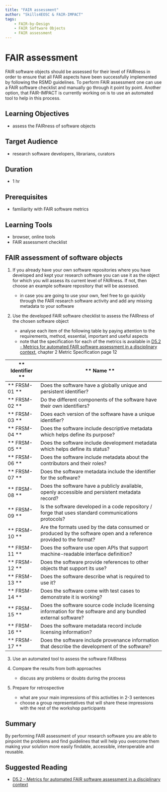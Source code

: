 ```yaml
---
title: "FAIR assessment"
author: "Skills4EOSC & FAIR-IMPACT"
tags: 
    - FAIR-by-Design
    - FAIR Software Objects
    - FAIR assessment
---
```


# FAIR assessment

FAIR software objects should be assessed for their level of FAIRness in order to ensure that all FAIR aspects have been successfully implemented by following the RSMD guidelines. To perform FAIR assessment one can use a FAIR software checklist and manually go through it point by point. Another option, that FAIR-IMPACT is currently working on is to use an automated tool to help in this process. 

## Learning Objectives

- assess the FAIRness of software objects

## Target Audience

- research software developers, librarians, curators

## Duration

- 1 hr

## Prerequisites

- familiarity with FAIR software metrics

## Learning Tools

- browser, online tools
- FAIR assessment checklist

## FAIR assessment of software objects

1. If you already have your own software repositories where you have developed and kept your research software you can use it as the object for which you will assess its current level of FAIRness. If not, then choose an example software repository that will be assessed. 
    - in case you are going to use your own, feel free to go quickly through the FAIR research software activity and add any missing metadata to your software

2. Use the developed FAIR software checklist to assess the FAIRness of the chosen software object
    - analyse each item of the following table by paying attention to the requirements, method, essential, important and useful aspects
    - note that the specification for each of the metrics is available in [D5.2 - Metrics for automated FAIR software assessment in a disciplinary context](https://zenodo.org/records/10047401), chapter 2 Metric Specification page 12

| ** Identifier ** | ** Name ** |
|---|---|
| ** FRSM-01 ** | Does the software have a globally unique and persistent identifier? |
| ** FRSM-02 ** | Do the different components of the software have their own identifiers? |
| ** FRSM-03 ** | Does each version of the software have a unique identifier? |
| ** FRSM-04 ** | Does the software include descriptive metadata which helps define its purpose? |
| ** FRSM-05 ** | Does the software include development metadata which helps define its status? |
| ** FRSM-06 ** | Does the software include metadata about the contributors and their roles? |
| ** FRSM-07 ** | Does the software metadata include the identifier for the software? |
| ** FRSM-08 ** | Does the software have a publicly available, openly accessible and persistent metadata record? |
| ** FRSM-09 ** | Is the software developed in a code repository / forge that uses standard communications protocols? |
| ** FRSM-10 ** | Are the formats used by the data consumed or produced by the software open and a reference provided to the format? |
| ** FRSM-11 ** | Does the software use open APIs that support machine-readable interface definition? |
| ** FRSM-12 ** | Does the software provide references to other objects that support its use? |
| ** FRSM-13 ** | Does the software describe what is required to use it? |
| ** FRSM-14 ** | Does the software come with test cases to demonstrate it is working? |
| ** FRSM-15 ** | Does the software source code include licensing information for the software and any bundled external software? |
| ** FRSM-16 ** | Does the software metadata record include licensing information? |
| ** FRSM-17 ** | Does the software include provenance information that describe the development of the software? |

3. Use an automated tool to assess the software FAIRness

4. Compare the results from both approaches
    - discuss any problems or doubts during the process

5. Prepare for retrospective
    - what are your main impressions of this activities in 2-3 sentences
    - choose a group representatives that will share these impressions with the rest of the workshop participants


## Summary

By performing FAIR assessment of your research software you are able to pinpoint the problems and find guidelines that will help you overcome them making your solution more easily findable, accessible, interoperable and reusable.

## Suggested Reading

- [D5.2 - Metrics for automated FAIR software assessment in a disciplinary context](https://zenodo.org/records/10047401)

